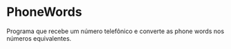 # PhoneWords
Programa que recebe um número telefônico e converte as phone words nos números equivalentes.
